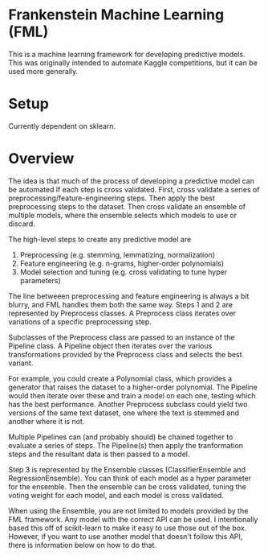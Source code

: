 # Frankenstein Machine Learning (FML)

This is a machine learning framework for developing predictive models.
This was originally intended to automate Kaggle competitions, but it can be used more generally.

# Setup

Currently dependent on sklearn.

# Overview

The idea is that much of the process of developing a predictive model can be automated if each step is cross validated. First, cross validate a series of preprocessing/feature-engineering steps. Then apply the best preprocessing steps to the dataset. Then cross validate an ensemble of multiple models, where the ensemble selects which models to use or discard.

The high-level steps to create any predictive model are

1. Preprocessing (e.g. stemming, lemmatizing, normalization)
2. Feature engineering (e.g. n-grams, higher-order polynomials)
3. Model selection and tuning (e.g. cross validating to tune hyper parameters)

The line betweeen preprocessing and feature engineering is always a bit blurry, and FML handles them both the same way. Steps 1 and 2 are represented by Preprocess classes. A Preprocess class iterates over variations of a specific preprocessing step.

Subclasses of the Preprocess class are passed to an instance of the Pipeline class. A Pipeline object then iterates over the various transformations provided by the Preprocess class and selects the best variant.

For example, you could create a Polynomial class, which provides a generator that raises the dataset to a higher-order polynomial. The Pipeline would then iterate over these and train a model on each one, testing which has the best performance. Another Preprocess subclass could yield two versions of the same text dataset, one where the text is stemmed and another where it is not.

Multiple Pipelines can (and probably should) be chained together to evaluate a series of steps. The Pipeline(s) then apply the tranformation steps and the resultant data is then passed to a model.

Step 3 is represented by the Ensemble classes (ClassifierEnsemble and RegressionEnsemble). You can think of each model as a hyper parameter for the ensemble. Then the ensemble can be cross validated, tuning the voting weight for each model, and each model is cross validated.

When using the Ensemble, you are not limited to models provided by the FML framework. Any model with the correct API can be used. I intentionally based this off of scikit-learn to make it easy to use those out of the box. However, if you want to use another model that doesn't follow this API, there is information below on how to do that.

